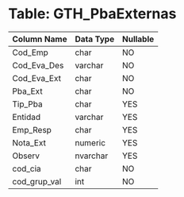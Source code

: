 # Table: GTH_PbaExternas

| Column Name | Data Type | Nullable |
|-------------|-----------|----------|
| Cod_Emp | char | NO |
| Cod_Eva_Des | varchar | NO |
| Cod_Eva_Ext | char | NO |
| Pba_Ext | char | NO |
| Tip_Pba | char | YES |
| Entidad | varchar | YES |
| Emp_Resp | char | YES |
| Nota_Ext | numeric | YES |
| Observ | nvarchar | YES |
| cod_cia | char | NO |
| cod_grup_val | int | NO |

